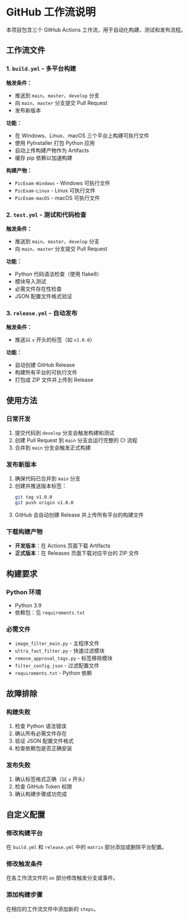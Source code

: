 # GitHub 工作流说明

本项目包含三个 GitHub Actions 工作流，用于自动化构建、测试和发布流程。

## 工作流文件

### 1. `build.yml` - 多平台构建
**触发条件：**
- 推送到 `main`、`master`、`develop` 分支
- 向 `main`、`master` 分支提交 Pull Request
- 发布新版本

**功能：**
- 在 Windows、Linux、macOS 三个平台上构建可执行文件
- 使用 PyInstaller 打包 Python 应用
- 自动上传构建产物作为 Artifacts
- 缓存 pip 依赖以加速构建

**构建产物：**
- `PicExam-Windows` - Windows 可执行文件
- `PicExam-Linux` - Linux 可执行文件  
- `PicExam-macOS` - macOS 可执行文件

### 2. `test.yml` - 测试和代码检查
**触发条件：**
- 推送到 `main`、`master`、`develop` 分支
- 向 `main`、`master` 分支提交 Pull Request

**功能：**
- Python 代码语法检查（使用 flake8）
- 模块导入测试
- 必需文件存在性检查
- JSON 配置文件格式验证

### 3. `release.yml` - 自动发布
**触发条件：**
- 推送以 `v` 开头的标签（如 `v1.0.0`）

**功能：**
- 自动创建 GitHub Release
- 构建所有平台的可执行文件
- 打包成 ZIP 文件并上传到 Release

## 使用方法

### 日常开发
1. 提交代码到 `develop` 分支会触发构建和测试
2. 创建 Pull Request 到 `main` 分支会运行完整的 CI 流程
3. 合并到 `main` 分支会触发正式构建

### 发布新版本
1. 确保代码已合并到 `main` 分支
2. 创建并推送版本标签：
   ```bash
   git tag v1.0.0
   git push origin v1.0.0
   ```
3. GitHub 会自动创建 Release 并上传所有平台的构建文件

### 下载构建产物
- **开发版本**：在 Actions 页面下载 Artifacts
- **正式版本**：在 Releases 页面下载对应平台的 ZIP 文件

## 构建要求

### Python 环境
- Python 3.9
- 依赖包：见 `requirements.txt`

### 必需文件
- `image_filter_main.py` - 主程序文件
- `ultra_fast_filter.py` - 快速过滤模块
- `remove_approval_tags.py` - 标签移除模块
- `filter_config.json` - 过滤配置文件
- `requirements.txt` - Python 依赖

## 故障排除

### 构建失败
1. 检查 Python 语法错误
2. 确认所有必需文件存在
3. 验证 JSON 配置文件格式
4. 检查依赖包是否正确安装

### 发布失败
1. 确认标签格式正确（以 `v` 开头）
2. 检查 GitHub Token 权限
3. 确认构建步骤成功完成

## 自定义配置

### 修改构建平台
在 `build.yml` 和 `release.yml` 中的 `matrix` 部分添加或删除平台配置。

### 修改触发条件
在各工作流文件的 `on` 部分修改触发分支或事件。

### 添加构建步骤
在相应的工作流文件中添加新的 `steps`。
